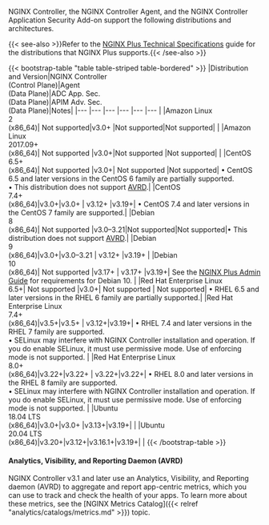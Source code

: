 NGINX Controller, the NGINX Controller Agent, and the NGINX Controller Application Security Add-on support the following distributions and architectures.

{{< see-also >}}Refer to the [NGINX Plus Technical Specifications](https://docs.nginx.com/nginx/technical-specs/) guide for the distributions that NGINX Plus supports.{{< /see-also >}}

{{< bootstrap-table "table table-striped table-bordered" >}}
|Distribution<br>and Version|NGINX Controller <br> (Control Plane)|Agent <br> (Data Plane)|ADC App. Sec.<br>(Data Plane)|APIM Adv. Sec.<br>(Data Plane)|Notes|
|--- |--- |--- |--- |--- |--- |
|Amazon Linux<br>2<br>(x86_64)| Not supported|v3.0+ |Not supported|Not supported| |
|Amazon Linux<br>2017.09+<br>(x86_64)| Not supported |v3.0+|Not supported |Not supported| |
|CentOS<br>6.5+<br>(x86_64)| Not supported |v3.0+| Not supported |Not supported| &#8226; CentOS 6.5 and later versions in the CentOS 6 family are partially supported. <br> &#8226; This distribution does not support <a href="#avrd">AVRD</a>.|
|CentOS<br>7.4+<br>(x86_64)|v3.0+|v3.0+ | v3.12+ |v3.19+| &#8226; CentOS 7.4 and later versions in the CentOS 7 family are supported.|
|Debian<br>8<br>(x86_64)| Not supported |v3.0–3.21|Not supported|Not supported|&#8226; This distribution does not support <a href="#avrd">AVRD</a>.|
|Debian<br>9<br>(x86_64)|v3.0+|v3.0–3.21 | v3.12+ |v3.19+ |
|Debian<br>10<br>(x86_64)| Not supported |v3.17+ | v3.17+ |v3.19+| See the [NGINX Plus Admin Guide](https://docs.nginx.com/nginx/) for requirements for Debian 10. |
|Red Hat Enterprise Linux<br>6.5+| Not supported |v3.0+| Not supported | Not supported| &#8226; RHEL 6.5 and later versions in the RHEL 6 family are partially supported.|
|Red Hat Enterprise Linux<br>7.4+<br>(x86_64)|v3.5+|v3.5+ | v3.12+|v3.19+| &#8226; RHEL 7.4 and later versions in the RHEL 7 family are supported.<br>&#8226; SELinux may interfere with NGINX Controller installation and operation. If you do enable SELinux, it must use permissive mode. Use of enforcing mode is not supported. |
|Red Hat Enterprise Linux<br>8.0+<br>(x86_64)|v3.22+|v3.22+ | v3.22+|v3.22+| &#8226; RHEL 8.0 and later versions in the RHEL 8 family are supported. <br>&#8226; SELinux may interfere with NGINX Controller installation and operation. If you do enable SELinux, it must use permissive mode. Use of enforcing mode is not supported. |
|Ubuntu<br>18.04 LTS<br>(x86_64)|v3.0+|v3.0+ |v3.13+|v3.19+| |
|Ubuntu<br>20.04 LTS<br>(x86_64)|v3.20+|v3.12+|v3.16.1+|v3.19+| |
{{< /bootstrap-table >}}


<a name="avrd"></a>

#### Analytics, Visibility, and Reporting Daemon (AVRD)

NGINX Controller v3.1 and later use an Analytics, Visibility, and Reporting daemon (AVRD) to aggregate and report app-centric metrics, which you can use to track and check the health of your apps. To learn more about these metrics, see the [NGINX Metrics Catalog]({{< relref "analytics/catalogs/metrics.md" >}}) topic.

<!-- Do not remove. Keep this code at the bottom of the include -->
<!-- DOCS-323 -->